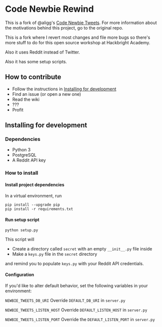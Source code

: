 # Code Newbie Rewind

This is a fork of @aligg's [Code Newbie
Tweets](https://github.com/aligg/Code-Newbie-Tweets). For more information about
the motivations behind this project, go to the original repo.

This is a fork where I revert most changes and file more bugs so there's more
stuff to do for this open source workshop at Hackbright Academy.

Also it uses Reddit instead of Twitter.

Also it has some setup scripts.

## How to contribute

- Follow the instructions in [Installing for
  development](#Installing-for-development)
- Find an issue (or open a new one)
- Read the wiki
- ???
- Profit

## Installing for development

### Dependencies

- Python 3
- PostgreSQL
- A Reddit API key

### How to install

#### Install project dependencies

In a virtual environment, run

```
pip install --upgrade pip
pip install -r requirements.txt
```

#### Run setup script

```
python setup.py
```

This script will

- Create a directory called `secret` with an empty `__init__.py` file inside
- Make a `keys.py` file in the `secret` directory

and remind you to populate `keys.py` with your Reddit API credentials.

#### Configuration

If you'd like to alter default behavior, set the following variables in your
environment:

`NEWBIE_TWEETS_DB_URI`
  Override `DEFAULT_DB_URI` in `server.py`

`NEWBIE_TWEETS_LISTEN_HOST`
  Override `DEFAULT_LISTEN_HOST` in `server.py`

`NEWBIE_TWEETS_LISTEN_PORT`
  Override the `DEFAULT_LISTEN_PORT` in `server.py`


